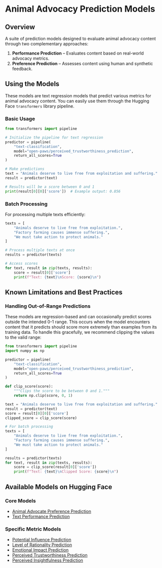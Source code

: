 # Animal Advocacy Prediction Models

## Overview
A suite of prediction models designed to evaluate animal advocacy content through two complementary approaches:

1. **Performance Prediction** – Evaluates content based on real-world advocacy metrics.
2. **Preference Prediction** – Assesses content using human and synthetic feedback.

## Using the Models

These models are text regression models that predict various metrics for animal advocacy content. You can easily use them through the Hugging Face `transformers` library pipeline.

### Basic Usage

```python
from transformers import pipeline

# Initialize the pipeline for text regression
predictor = pipeline(
    "text-classification",
    model="open-paws/perceived_trustworthiness_prediction",
    return_all_scores=True
)

# Make predictions
text = "Animals deserve to live free from exploitation and suffering."
result = predictor(text)

# Results will be a score between 0 and 1
print(result[0][0]['score'])  # Example output: 0.856
```

### Batch Processing

For processing multiple texts efficiently:

```python
texts = [
    "Animals deserve to live free from exploitation.",
    "Factory farming causes immense suffering.",
    "We must take action to protect animals."
]

# Process multiple texts at once
results = predictor(texts)

# Access scores
for text, result in zip(texts, results):
    score = result[0]['score']
    print(f"Text: {text}\nScore: {score}\n")
```

## Known Limitations and Best Practices

### Handling Out-of-Range Predictions

These models are regression-based and can occasionally predict scores outside the intended 0-1 range. This occurs when the model encounters content that it predicts should score more extremely than examples from its training data. To handle this gracefully, we recommend clipping the values to the valid range:

```python
from transformers import pipeline
import numpy as np

predictor = pipeline(
    "text-classification",
    model="open-paws/perceived_trustworthiness_prediction",
    return_all_scores=True
)

def clip_score(score):
    """Clips the score to be between 0 and 1."""
    return np.clip(score, 0, 1)

text = "Animals deserve to live free from exploitation and suffering."
result = predictor(text)
score = result[0][0]['score']
clipped_score = clip_score(score)

# For batch processing
texts = [
    "Animals deserve to live free from exploitation.",
    "Factory farming causes immense suffering.",
    "We must take action to protect animals."
]

results = predictor(texts)
for text, result in zip(texts, results):
    score = clip_score(result[0]['score'])
    print(f"Text: {text}\nClipped Score: {score}\n")
```

## Available Models on Hugging Face

### Core Models
- [Animal Advocate Preference Prediction](https://huggingface.co/open-paws/animal_advocate_preference_prediction)
- [Text Performance Prediction](https://huggingface.co/open-paws/text_performance_prediction)

### Specific Metric Models
- [Potential Influence Prediction](https://huggingface.co/open-paws/potential_influence_prediction)
- [Level of Rationality Prediction](https://huggingface.co/open-paws/level_of_rationality_prediction)
- [Emotional Impact Prediction](https://huggingface.co/open-paws/emotional_impact_prediction)
- [Perceived Trustworthiness Prediction](https://huggingface.co/open-paws/perceived_trustworthiness_prediction)
- [Perceived Insightfulness Prediction](https://huggingface.co/open-paws/perceived_insightfulness_prediction)
